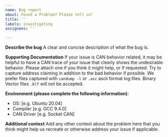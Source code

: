 ```yaml
---
name: Bug report
about: Found a Problem? Please tell us!
title: ''
labels: investigating
assignees: ''

---
```


**Describe the bug**
A clear and concise description of what the bug is.

**Supporting Documentation**
If your issue is CAN behavior related, it may be helpful to have a CAN trace of your issue that clearly shows the undesirable behavior. Please attach one if you think it might help, or if requested. Try to capture address claiming in addition to the bad behavior if possible. We prefer files captured with `candump -l` or `.asc` ascii format log files.  Binary Vector files `.blf` will not be accepted. 

**Environment (please complete the following information):**
 - OS: [e.g. Ubuntu 20.04]
 - Compiler [e.g. GCC 9.4.0]
 - CAN Driver [e.g. Socket CAN]

**Additional context**
Add any other context about the problem here that you think might help us recreate or otherwise address your issue if applicable.

